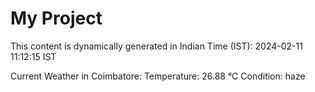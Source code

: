 # My Project

This content is dynamically generated in Indian Time (IST): 2024-02-11 11:12:15 IST


Current Weather in Coimbatore:
Temperature: 26.88 °C
Condition: haze
